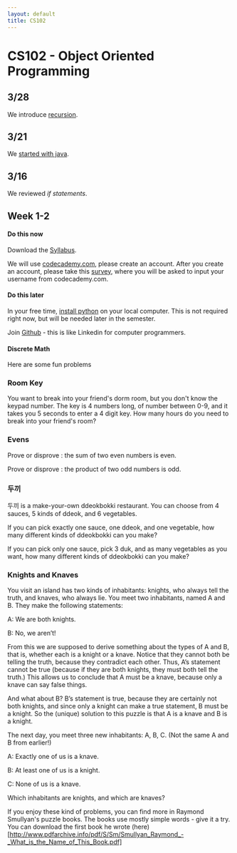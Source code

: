 ```yaml
---
layout: default
title: CS102
---
```


# CS102 - Object Oriented Programming


## 3/28

We introduce [recursion](/ggu/cs102/recursion.md).

## 3/21

We [started with java](/ggu/cs102/starting_java.md).

## 3/16

We reviewed *if statements*.


## Week 1-2

#### Do this now
Download the [Syllabus](/ggu/CS102.pdf).

We will use [codecademy.com](https://www.codecademy.com), please create an account.
After you create an account, please take this [survey](http://goo.gl/forms/ML0lixndSJ), where you will be asked to input your username from codecademy.com.

#### Do this later

In your free time, [install python](https://www.python.org/downloads/) on your local computer.
This is not required right now, but will be needed later in the semester.

Join [Github](https://github.com/join) - this is like Linkedin for computer programmers.


#### Discrete Math

Here are some fun problems

### Room Key
You want to break into your friend's dorm room, but you don't know the keypad number.
The key is 4 numbers long, of number between 0-9, and it takes you 5 seconds to enter a 4 digit key.
How many hours do you need to break into your friend's room?

### Evens
Prove or disprove : the sum of two even numbers is even.

Prove or disprove : the product of two odd numbers is odd.

### 두끼
두끼 is a make-your-own ddeokbokki restaurant. You can choose from 4 sauces, 5 kinds of ddeok, and 6 vegetables.

If you can pick exactly one sauce, one ddeok, and one vegetable, how many different kinds of ddeokbokki can you make?

If you can pick only one sauce, pick 3 duk, and as many vegetables as you want, how many different kinds of ddeokbokki can you make?

### Knights and Knaves

 You visit an island has two kinds of inhabitants: knights, who always tell the truth, and knaves, who always lie. You meet two inhabitants, named A and B. They make the following statements:

A: We are both knights.

B: No, we aren’t!

From this we are supposed to derive something about the types of A and B, that is, whether each is a knight or a knave. Notice that they cannot both be telling the truth, because they contradict each other. Thus, A’s statement cannot be true (because if they are both knights, they must both tell the truth.) This allows us to conclude that A must be a knave, because only a knave can say false things.

And what about B? B’s statement is true, because they are certainly not both knights, and since only a knight can make a true statement, B must be a knight. So the (unique) solution to this puzzle is that A is a knave and B is a knight.

The next day, you meet three new inhabitants: A, B, C. (Not the same A and B from earlier!)

A: Exactly one of us is a knave.

B: At least one of us is a knight.

C: None of us is a knave.

Which inhabitants are knights, and which are knaves?

If you enjoy these kind of problems, you can find more in Raymond Smullyan's puzzle books.
The books use mostly simple words - give it a try.
You can download the first book he wrote (here)[http://www.pdfarchive.info/pdf/S/Sm/Smullyan_Raymond_-_What_is_the_Name_of_This_Book.pdf]
